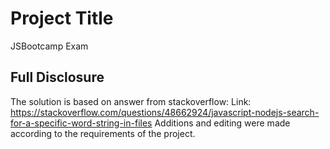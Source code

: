 # Project Title

JSBootcamp Exam

## Full Disclosure

The solution is based on answer from stackoverflow:
Link: https://stackoverflow.com/questions/48662924/javascript-nodejs-search-for-a-specific-word-string-in-files
Additions and editing were made according to the requirements of the project.